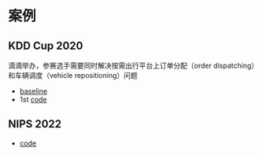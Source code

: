 # 案例

## KDD Cup 2020

滴滴举办，参赛选手需要同时解决按需出行平台上订单分配（order dispatching）和车辆调度（vehicle repositioning）问题

- [baseline](https://github.com/zyr17/KDD-Cup-2020-RL)
- 1st [code](https://github.com/maybeluo/KDDCup2020-RL-1st-solution)

## NIPS 2022
- [code](https://github.com/iglu-contest/iglu-2022-rl-baseline)
